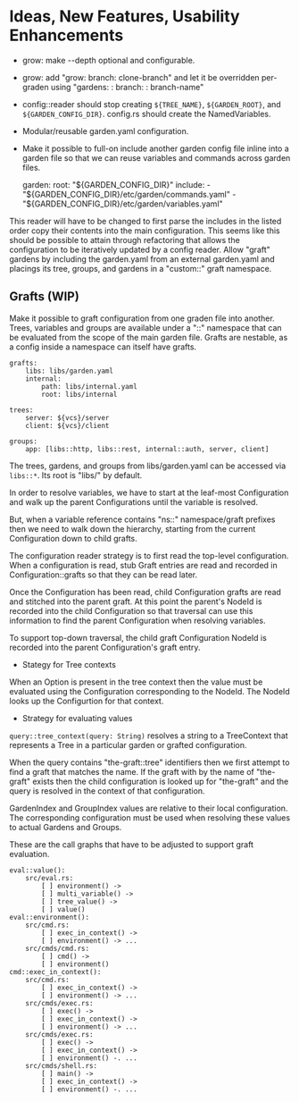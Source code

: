 # Ideas, New Features, Usability Enhancements

- grow: make --depth optional and configurable.
- grow: add "grow: branch: clone-branch" and let it be overridden per-graden
  using "gardens: <garden>: branch: <tree>: branch-name"

- config::reader should stop creating `${TREE_NAME}`, `${GARDEN_ROOT}`,
  and `${GARDEN_CONFIG_DIR}`.  config.rs should create the NamedVariables.

- Modular/reusable garden.yaml configuration.

- Make it possible to full-on include another garden config file inline
  into a garden file so that we can reuse variables and commands across
  garden files.

    garden:
        root: "${GARDEN_CONFIG_DIR}"
        include:
          - "${GARDEN_CONFIG_DIR}/etc/garden/commands.yaml"
          - "${GARDEN_CONFIG_DIR}/etc/garden/variables.yaml"

This reader will have to be changed to first parse the includes in the
listed order copy their contents into the main configuration.
This seems like this should be possible to attain through refactoring that
allows the configuration to be iteratively updated by a config reader.
Allow "graft" gardens by including the garden.yaml from an external garden.yaml
and placings its tree, groups, and gardens in a "custom::" graft namespace.

## Grafts (WIP)

Make it possible to graft configuration from one graden file into another.
Trees, variables and groups are available under a "<graft>::" namespace
that can be evaluated from the scope of the main garden file.
Grafts are nestable, as a config inside a namespace can itself have grafts.

    grafts:
        libs: libs/garden.yaml
        internal:
            path: libs/internal.yaml
            root: libs/internal

    trees:
        server: ${vcs}/server
        client: ${vcs}/client

    groups:
        app: [libs::http, libs::rest, internal::auth, server, client]


The trees, gardens, and groups from libs/garden.yaml can be accessed via
`libs::*`. Its root is "libs/" by default.

In order to resolve variables, we have to start at the leaf-most
Configuration and walk up the parent Configurations until the variable is
resolved.

But, when a variable reference contains "ns::" namespace/graft prefixes
then we need to walk down the hierarchy, starting from the current
Configuration down to child grafts.

The configuration reader strategy is to first read the top-level
configuration.  When a configuration is read, stub Graft entries are read and
recorded in Configuration::grafts so that they can be read later.

Once the Configuration has been read, child Configuration grafts are read and
stitched into the parent graft.  At this point the parent's NodeId is recorded
into the child Configuration so that traversal can use this information to
find the parent Configuration when resolving variables.

To support top-down traversal, the child graft Configuration NodeId is
recorded into the parent Configuration's graft entry.


- Stategy for Tree contexts

When an Option<NodeId> is present in the tree context then the value must
be evaluated using the Configuration corresponding to the NodeId.
The NodeId looks up the Configurtion for that context.


- Strategy for evaluating values

`query::tree_context(query: String)` resolves a string to a TreeContext that
represents a Tree in a particular garden or grafted configuration.

When the query contains "the-graft::tree" identifiers then we first attempt to
find a graft that matches the name.  If the graft with by the name of
"the-graft" exists then the child configuration is looked up for "the-graft"
and the query is resolved in the context of that configuration.

GardenIndex and GroupIndex values are relative to their local configuration.
The corresponding configuration must be used when resolving these values
to actual Gardens and Groups.

These are the call graphs that have to be adjusted to support graft evaluation.

    eval::value():
        src/eval.rs:
            [ ] environment() ->
            [ ] multi_variable() ->
            [ ] tree_value() ->
            [ ] value()
    eval::environment():
        src/cmd.rs:
            [ ] exec_in_context() ->
            [ ] environment() -> ...
        src/cmds/cmd.rs:
            [ ] cmd() ->
            [ ] environment()
    cmd::exec_in_context():
        src/cmd.rs:
            [ ] exec_in_context() ->
            [ ] environment() -> ...
        src/cmds/exec.rs:
            [ ] exec() ->
            [ ] exec_in_context() ->
            [ ] environment() -> ...
        src/cmds/exec.rs:
            [ ] exec() ->
            [ ] exec_in_context() ->
            [ ] environment() -. ...
        src/cmds/shell.rs:
            [ ] main() ->
            [ ] exec_in_context() ->
            [ ] environment() -. ...
